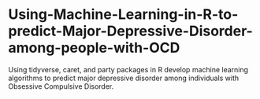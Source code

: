 # Using-Machine-Learning-in-R-to-predict-Major-Depressive-Disorder-among-people-with-OCD
Using tidyverse, caret, and party packages in R develop machine learning algorithms to predict major depressive disorder among individuals with Obsessive Compulsive Disorder.
